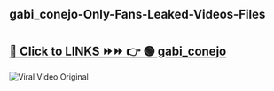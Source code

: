 
 ## gabi_conejo-Only-Fans-Leaked-Videos-Files

# <h2><a href="https://mediaupload.pro?gabi_conejo">🔗 Click to LINKS ⏩⏩ 👉 🟢 gabi_conejo </a></h2>

<a href="https://mediaupload.pro?gabi_conejo" rel="nofollow" data-target="animated-image.originalLink"><img src="https://i.ibb.co.com/xMMVF88/686577567.gif" alt="Viral Video Original" style="max-width: 100%; display: inline-block;" data-target="animated-image.originalImage"></a>
